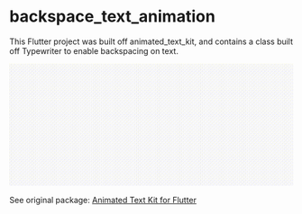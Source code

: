 # backspace_text_animation

This Flutter project was built off animated_text_kit, and contains a class built off Typewriter to enable backspacing on text. 

![backspace animation](https://github.com/juskek/backspace_text_animation/blob/master/example.gif
"Text Backspace Animation")


See original package: [Animated Text Kit for Flutter](https://github.com/aagarwal1012/Animated-Text-Kit)

